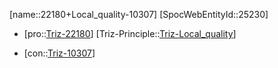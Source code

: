 ﻿---
type: TrizContradiction
aliases:
- 22180+Local_quality-10307
license: CC BY-SA 4.0
copyright: https://github.com/SpocWeb
IsDeleted: false
IsReadOnly: false
Confidential: public
tags: 
- Triz/Contradiction
---
[name::22180+Local_quality-10307]
[SpocWebEntityId::25230]
+ [pro::[Triz-22180](Triz-22180)]
[Triz-Principle::[Triz-Local_quality](tech/Triz/Principle/Triz-Local_quality.md)]
- [con::[Triz-10307](Triz-10307)]

